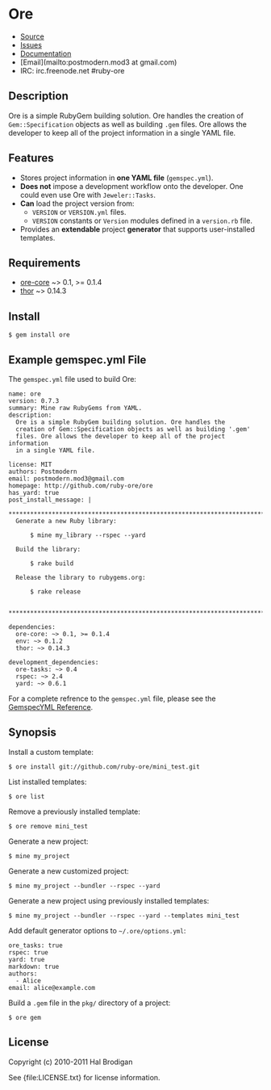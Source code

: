 # Ore

* [Source](http://github.com/ruby-ore/ore)
* [Issues](http://github.com/ruby-ore/ore/issues)
* [Documentation](http://rubydoc.info/gems/ore/frames)
* [Email](mailto:postmodern.mod3 at gmail.com)
* IRC: irc.freenode.net #ruby-ore

## Description

Ore is a simple RubyGem building solution. Ore handles the creation of
`Gem::Specification` objects as well as building `.gem` files. Ore allows
the developer to keep all of the project information in a single YAML file.

## Features

* Stores project information in **one YAML file** (`gemspec.yml`).
* **Does not** impose a development workflow onto the developer. One could
  even use Ore with `Jeweler::Tasks`.
* **Can** load the project version from:
  * `VERSION` or `VERSION.yml` files.
  * `VERSION` constants or `Version` modules defined in a `version.rb` file.
* Provides an **extendable** project **generator** that supports
  user-installed templates.

## Requirements

* [ore-core](http://github.com/ruby-ore/ore-core) ~> 0.1, >= 0.1.4
* [thor](http://github.com/wycats/thor) ~> 0.14.3

## Install

    $ gem install ore

## Example gemspec.yml File

The `gemspec.yml` file used to build Ore:

    name: ore
    version: 0.7.3
    summary: Mine raw RubyGems from YAML.
    description:
      Ore is a simple RubyGem building solution. Ore handles the
      creation of Gem::Specification objects as well as building '.gem'
      files. Ore allows the developer to keep all of the project information
      in a single YAML file.
    
    license: MIT
    authors: Postmodern
    email: postmodern.mod3@gmail.com
    homepage: http://github.com/ruby-ore/ore
    has_yard: true
    post_install_message: |
      **************************************************************************
      Generate a new Ruby library:
      
          $ mine my_library --rspec --yard
      
      Build the library:
      
          $ rake build
      
      Release the library to rubygems.org:
      
          $ rake release
      
      **************************************************************************
    
    dependencies:
      ore-core: ~> 0.1, >= 0.1.4
      env: ~> 0.1.2
      thor: ~> 0.14.3
    
    development_dependencies:
      ore-tasks: ~> 0.4
      rspec: ~> 2.4
      yard: ~> 0.6.1

For a complete refrence to the `gemspec.yml` file, please see the
[GemspecYML Reference](http://rubydoc.info/gems/ore-core/file/GemspecYML.html).

## Synopsis

Install a custom template:

    $ ore install git://github.com/ruby-ore/mini_test.git

List installed templates:

    $ ore list

Remove a previously installed template:

    $ ore remove mini_test

Generate a new project:

    $ mine my_project

Generate a new customized project:

    $ mine my_project --bundler --rspec --yard

Generate a new project using previously installed templates:

    $ mine my_project --bundler --rspec --yard --templates mini_test

Add default generator options to `~/.ore/options.yml`:

    ore_tasks: true
    rspec: true
    yard: true
    markdown: true
    authors:
      - Alice
    email: alice@example.com

Build a `.gem` file in the `pkg/` directory of a project:

    $ ore gem

## License

Copyright (c) 2010-2011 Hal Brodigan

See {file:LICENSE.txt} for license information.

